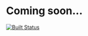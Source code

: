 # Coming soon...
[![Built Status](https://travis-ci.org/dabido/proxmate.me.png "Build Status")](https://travis-ci.org/dabido/proxmate.me/)